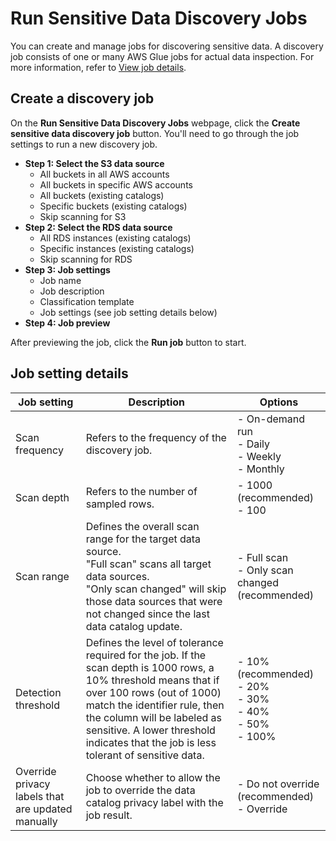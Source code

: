 # Run Sensitive Data Discovery Jobs
You can create and manage jobs for discovering sensitive data. A discovery job consists of one or many AWS Glue jobs for actual data inspection. For more information, refer to [View job details](discovery-job-details.md).

## Create a discovery job
On the **Run Sensitive Data Discovery Jobs** webpage, click the **Create sensitive data discovery job** button. You'll need to go through the job settings to run a new discovery job.

- **Step 1: Select the S3 data source**
    - All buckets in all AWS accounts
    - All buckets in specific AWS accounts
    - All buckets (existing catalogs)
    - Specific buckets (existing catalogs)
    - Skip scanning for S3
- **Step 2: Select the RDS data source**
    - All RDS instances (existing catalogs)
    - Specific instances (existing catalogs)
    - Skip scanning for RDS
- **Step 3: Job settings**
    - Job name
    - Job description
    - Classification template 
    - Job settings (see job setting details below)
- **Step 4: Job preview**

After previewing the job, click the **Run job** button to start.

## Job setting details

| Job setting | Description | Options |
| --- | --- | --- |
| Scan frequency | Refers to the frequency of the discovery job. | - On-demand run<br>- Daily<br>- Weekly<br>- Monthly |
| Scan depth | Refers to the number of sampled rows. | - 1000 (recommended)<br>- 100 |
| Scan range | Defines the overall scan range for the target data source. <br>"Full scan" scans all target data sources.<br>"Only scan changed" will skip those data sources that were not changed since the last data catalog update. | - Full scan<br>- Only scan changed (recommended) |
| Detection threshold | Defines the level of tolerance required for the job. If the scan depth is 1000 rows, a 10% threshold means that if over 100 rows (out of 1000) match the identifier rule, then the column will be labeled as sensitive. A lower threshold indicates that the job is less tolerant of sensitive data. | - 10% (recommended)<br>- 20%<br>- 30%<br>- 40%<br>- 50%<br>- 100% |
| Override privacy labels that are updated manually | Choose whether to allow the job to override the data catalog privacy label with the job result. | - Do not override (recommended)<br>- Override |